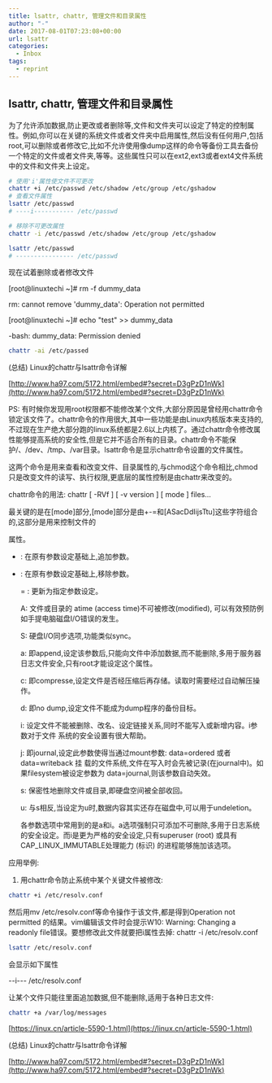 ```yaml
---
title: lsattr, chattr, 管理文件和目录属性
author: "-"
date: 2017-08-01T07:23:08+00:00
url: lsattr
categories:
  - Inbox
tags:
  - reprint
---
```

## lsattr, chattr, 管理文件和目录属性

为了允许添加数据,防止更改或者删除等,文件和文件夹可以设定了特定的控制属性。例如,你可以在关键的系统文件或者文件夹中启用属性,然后没有任何用户,包括root,可以删除或者修改它,比如不允许使用像dump这样的命令等备份工具去备份一个特定的文件或者文件夹,等等。这些属性只可以在ext2,ext3或者ext4文件系统中的文件和文件夹上设定。

```bash
# 使用'i'属性使文件不可更改
chattr +i /etc/passwd /etc/shadow /etc/group /etc/gshadow
# 查看文件属性
lsattr /etc/passwd
# ----i----------- /etc/passwd

# 移除不可更改属性
chattr -i /etc/passwd /etc/shadow /etc/group /etc/gshadow

lsattr /etc/passwd
# ---------------- /etc/passwd

```

现在试着删除或者修改文件
  
[root@linuxtechi ~]# rm -f dummy_data
  
rm: cannot remove 'dummy_data': Operation not permitted
  
[root@linuxtechi ~]# echo "test" >> dummy_data
  
-bash: dummy_data: Permission denied

```bash
chattr -ai /etc/passed
```

(总结) Linux的chattr与lsattr命令详解
  
[http://www.ha97.com/5172.html/embed#?secret=D3gPzD1nWk](http://www.ha97.com/5172.html/embed#?secret=D3gPzD1nWk)

PS: 有时候你发现用root权限都不能修改某个文件,大部分原因是曾经用chattr命令锁定该文件了。chattr命令的作用很大,其中一些功能是由Linux内核版本来支持的,不过现在生产绝大部分跑的linux系统都是2.6以上内核了。通过chattr命令修改属性能够提高系统的安全性,但是它并不适合所有的目录。chattr命令不能保护/、/dev、/tmp、/var目录。lsattr命令是显示chattr命令设置的文件属性。

这两个命令是用来查看和改变文件、目录属性的,与chmod这个命令相比,chmod只是改变文件的读写、执行权限,更底层的属性控制是由chattr来改变的。

chattr命令的用法: chattr [ -RVf ] [ -v version ] [ mode ] files…
  
最关键的是在[mode]部分,[mode]部分是由+-=和[ASacDdIijsTtu]这些字符组合的,这部分是用来控制文件的
  
属性。

* : 在原有参数设定基础上,追加参数。
* : 在原有参数设定基础上,移除参数。
  
    = : 更新为指定参数设定。
  
    A: 文件或目录的 atime (access time)不可被修改(modified), 可以有效预防例如手提电脑磁盘I/O错误的发生。
  
    S: 硬盘I/O同步选项,功能类似sync。
  
    a: 即append,设定该参数后,只能向文件中添加数据,而不能删除,多用于服务器日志文件安全,只有root才能设定这个属性。
  
    c: 即compresse,设定文件是否经压缩后再存储。读取时需要经过自动解压操作。
  
    d: 即no dump,设定文件不能成为dump程序的备份目标。
  
    i: 设定文件不能被删除、改名、设定链接关系,同时不能写入或新增内容。i参数对于文件 系统的安全设置有很大帮助。
  
    j: 即journal,设定此参数使得当通过mount参数: data=ordered 或者 data=writeback 挂 载的文件系统,文件在写入时会先被记录(在journal中)。如果filesystem被设定参数为 data=journal,则该参数自动失效。
  
    s: 保密性地删除文件或目录,即硬盘空间被全部收回。
  
    u: 与s相反,当设定为u时,数据内容其实还存在磁盘中,可以用于undeletion。
  
    各参数选项中常用到的是a和i。a选项强制只可添加不可删除,多用于日志系统的安全设定。而i是更为严格的安全设定,只有superuser (root) 或具有CAP_LINUX_IMMUTABLE处理能力 (标识) 的进程能够施加该选项。

应用举例:

1. 用chattr命令防止系统中某个关键文件被修改:

```bash
chattr +i /etc/resolv.conf
```

然后用mv /etc/resolv.conf等命令操作于该文件,都是得到Operation not permitted 的结果。vim编辑该文件时会提示W10: Warning: Changing a readonly file错误。要想修改此文件就要把i属性去掉:  chattr -i /etc/resolv.conf

```bash
lsattr /etc/resolv.conf
```

会显示如下属性
  
--i--- /etc/resolv.conf

让某个文件只能往里面追加数据,但不能删除,适用于各种日志文件:

```bash
chattr +a /var/log/messages
```

[https://linux.cn/article-5590-1.html](https://linux.cn/article-5590-1.html)

(总结) Linux的chattr与lsattr命令详解

[http://www.ha97.com/5172.html/embed#?secret=D3gPzD1nWk](http://www.ha97.com/5172.html/embed#?secret=D3gPzD1nWk)
